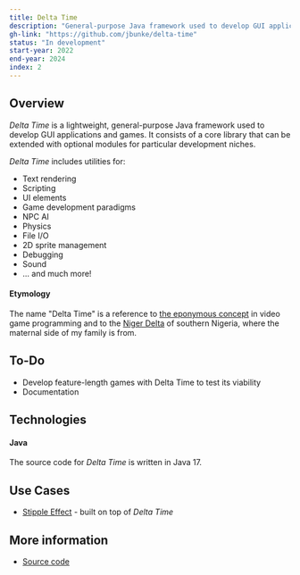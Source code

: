 ```yaml
---
title: Delta Time
description: "General-purpose Java framework used to develop GUI applications and games"
gh-link: "https://github.com/jbunke/delta-time"
status: "In development"
start-year: 2022
end-year: 2024
index: 2
---
```


## Overview
*Delta Time* is a lightweight, general-purpose Java framework used to develop GUI applications and games. It consists of a core library that can be extended with optional modules for particular development niches.

*Delta Time* includes utilities for:
* Text rendering
* Scripting
* UI elements
* Game development paradigms
* NPC AI
* Physics
* File I/O
* 2D sprite management
* Debugging
* Sound
* ... and much more!

#### Etymology
The name "Delta Time" is a reference to [the eponymous concept](https://en.wikipedia.org/wiki/Delta_timing) in video game programming and to the [Niger Delta](https://en.wikipedia.org/wiki/Niger_Delta) of southern Nigeria, where the maternal side of my family is from.

## To-Do
* Develop feature-length games with Delta Time to test its viability
* Documentation

## Technologies
#### Java
The source code for *Delta Time* is written in Java 17.

## Use Cases
* [Stipple Effect](/projects/stipple-effect) - built on top of *Delta Time*

## More information
* [Source code](https://github.com/jbunke/delta-time)
